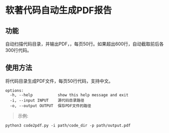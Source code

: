 # 软著代码自动生成PDF报告

## 功能
自动扫描代码目录，并输出PDF，，每页50行。如果超出600行，自动截取前后各300行代码。

## 使用方法

将代码目录生成PDF文件，每页50行代码，支持中文。

```shell
options:
  -h, --help           show this help message and exit
  -i, --input INPUT    源代码目录路径
  -o, --output OUTPUT  保存PDF文件的路径
```

> 示例:

```shell
python3 code2pdf.py -i path/code_dir -p path/output.pdf
```

